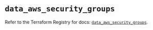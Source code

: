 # `data_aws_security_groups`

Refer to the Terraform Registry for docs: [`data_aws_security_groups`](https://registry.terraform.io/providers/hashicorp/aws/6.14.0/docs/data-sources/security_groups).
